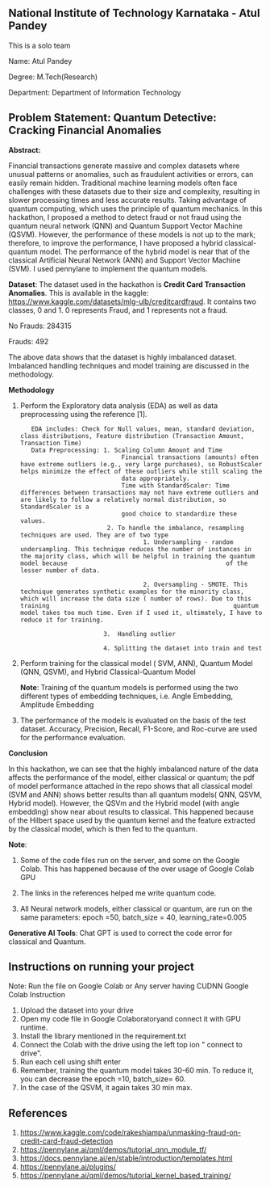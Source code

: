 ## National Institute of Technology Karnataka - Atul Pandey
This is a solo team

Name: Atul Pandey

Degree:  M.Tech(Research)

Department: Department of Information Technology

## Problem Statement: Quantum Detective: Cracking Financial Anomalies 

**Abstract:**

Financial transactions generate massive and complex datasets where unusual patterns or anomalies, such as fraudulent activities or errors, can easily remain hidden. Traditional machine learning models often face challenges with these datasets due to their size and complexity, resulting in slower processing times and less accurate results. Taking advantage of quantum computing, which uses the principle of quantum mechanics. In this hackathon, I proposed a method to detect fraud or not fraud using the quantum neural network (QNN) and Quantum Support Vector Machine (QSVM). However, the performance of these models is not up to the mark; therefore, to improve the performance, I have proposed a hybrid classical-quantum model. The performance of the hybrid model is near that of the classical Artificial Neural Network (ANN) and Support Vector Machine (SVM). I used pennylane to implement the quantum models.

**Dataset**: The dataset used in the hackathon is **Credit Card Transaction Anomalies**. This is available in the kaggle: https://www.kaggle.com/datasets/mlg-ulb/creditcardfraud. It contains two classes, 0 and 1. 0 represents Fraud, and 1 represents not a fraud. 

No Frauds: 284315

Frauds: 492

The above data shows that the dataset is highly imbalanced dataset. Imbalanced handling techniques and model training are discussed in the methodology. 

**Methodology** 

1. Perform the Exploratory data analysis (EDA) as well as data preprocessing using the reference [1].
   
          EDA includes: Check for Null values, mean, standard deviation, class distributions, Feature distribution (Transaction Amount, Transaction Time)
          Data Preprocessing: 1. Scaling Column Amount and Time
                                   Financial transactions (amounts) often have extreme outliers (e.g., very large purchases), so RobustScaler helps minimize the effect of these outliers while still scaling the 
                                   data appropriately.
                                   Time with StandardScaler: Time differences between transactions may not have extreme outliers and are likely to follow a relatively normal distribution, so StandardScaler is a 
                                   good choice to standardize these values.
                               2. To handle the imbalance, resampling techniques are used. They are of two type
                                         1. Undersampling - random undersampling. This technique reduces the number of instances in the majority class, which will be helpful in training the quantum model because                                            of the lesser number of data.
   
                                         2. Oversampling - SMOTE. This technique generates synthetic examples for the minority class, which will increase the data size ( number of rows). Due to this training                                                   quantum model takes too much time. Even if I used it, ultimately, I have to reduce it for training.
    
                              3.  Handling outlier
   
                              4. Splitting the dataset into train and test
   
 3. Perform training for the classical model ( SVM, ANN), Quantum Model (QNN, QSVM), and Hybrid Classical-Quantum Model
    
    **Note**: Training of the quantum models is performed using the two different types of embedding techniques, i.e. Angle Embedding, Amplitude Embedding
    
 5. The performance of the models is evaluated on the basis of the test dataset. Accuracy, Precision, Recall, F1-Score, and Roc-curve are used for the performance evaluation.

**Conclusion**

In this hackathon, we can see that the highly imbalanced nature of the data affects the performance of the model, either classical or quantum; the pdf of model performance attached in the repo shows that all classical model (SVM and ANN) shows better results than all quantum models( QNN, QSVM, Hybrid model). However, the QSVm and the Hybrid model (with angle embedding) show near about results to classical. This happened because of the Hilbert space used by the quantum kernel and the feature extracted by the classical model, which is then fed to the quantum.   

 **Note**:   
 1. Some of the code files run on the server, and some on the Google Colab. This has happened because of the over usage of Google Colab GPU

 2. The links in the references helped me write quantum code.

 3. All Neural network models, either classical or quantum, are run on the same parameters: epoch =50, batch_size = 40, learning_rate=0.005 

 **Generative AI Tools**: Chat GPT is used to correct the code error for classical and Quantum.

## Instructions on running your project
Note: Run the file on Google Colab or Any server having CUDNN
Google Colab Instruction
1. Upload the dataset into your drive
2. Open my code file in Google Colaboratoryand connect it with GPU runtime.
3. Install the library mentioned in the requirement.txt
4. Connect the Colab with the drive using the left top ion " connect to drive".
5. Run each cell using shift enter
6. Remember, training the quantum model takes 30-60 min. To reduce it, you can decrease the epoch =10, batch_size= 60.
7. In the case of the QSVM, it again takes 30 min max. 


## References
 1. https://www.kaggle.com/code/rakeshjampa/unmasking-fraud-on-credit-card-fraud-detection
 2. https://pennylane.ai/qml/demos/tutorial_qnn_module_tf/
 3. https://docs.pennylane.ai/en/stable/introduction/templates.html
 4. https://pennylane.ai/plugins/
 5. https://pennylane.ai/qml/demos/tutorial_kernel_based_training/
